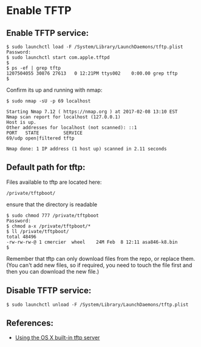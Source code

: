 # Enable TFTP

## Enable TFTP service: 
```
$ sudo launchctl load -F /System/Library/LaunchDaemons/tftp.plist
Password:
$ sudo launchctl start com.apple.tftpd
$ 
$ ps -ef | grep tftp
1207504055 30876 27613   0 12:21PM ttys002    0:00.00 grep tftp
$ 
```

Confirm its up and running with nmap: 
```
$ sudo nmap -sU -p 69 localhost

Starting Nmap 7.12 ( https://nmap.org ) at 2017-02-08 13:10 EST
Nmap scan report for localhost (127.0.0.1)
Host is up.
Other addresses for localhost (not scanned): ::1
PORT   STATE         SERVICE
69/udp open|filtered tftp

Nmap done: 1 IP address (1 host up) scanned in 2.11 seconds
```

## Default path for tftp: 
Files available to tftp are located here:  
```
/private/tftpboot/
```

ensure that the directory is readable 
```
$ sudo chmod 777 /private/tftpboot
Password:
$ chmod a-x /private/tftpboot/*
$ ll /private/tftpboot/
total 48496
-rw-rw-rw-@ 1 cmercier  wheel    24M Feb  8 12:11 asa846-k8.bin
$ 
```

Remember that tftp can only download files from the repo, or replace them.  (You can't add new files, so if required, you need to touch the file first and then you can download the new file.)

## Disable TFTP service: 
```
$ sudo launchctl unload -F /System/Library/LaunchDaemons/tftp.plist
```

## References: 
- [Using the OS X built-in tftp server](https://weezey.com/2011/07/using-os-x-built-in-tftp-server/)   
